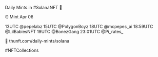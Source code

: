 Daily Mints in #SolanaNFT 🚀

⏰ Mint Apr 08

13UTC @pepelabz
15UTC @PolygonBoyz
18UTC @mcpepes_ai
18:59UTC @LilBabiesNFT
19UTC @BonezGang
23:01UTC @Pi_rates_

🔗 thunft.com/daily-mints/solana

#NFTCollections